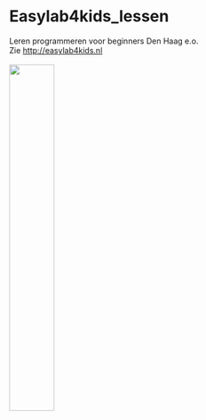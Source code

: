 # Easylab4kids_lessen
Leren programmeren voor beginners Den Haag e.o.
<br/>
Zie http://easylab4kids.nl<br/>
<br/>
<img src="https://i.ytimg.com/vi/KXc8ZFIsgN8/maxresdefault.jpg" width="40%" height="40%">
<br/>
